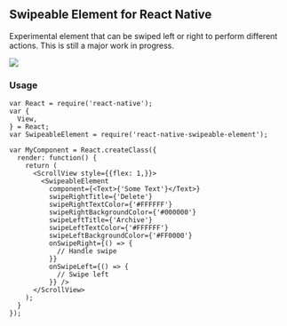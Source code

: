 ## Swipeable Element for React Native
Experimental element that can be swiped left or right to perform different actions. This is still a major work in progress.

![](http://i.imgur.com/PLMnAfc.gif)

### Usage
```
var React = require('react-native');
var {
  View,
} = React;
var SwipeableElement = require('react-native-swipeable-element');

var MyComponent = React.createClass({
  render: function() {
    return (
      <ScrollView style={{flex: 1,}}>
        <SwipeableElement
          component={<Text>{'Some Text'}</Text>}
          swipeRightTitle={'Delete'}
          swipeRightTextColor={'#FFFFFF'}
          swipeRightBackgroundColor={'#000000'}
          swipeLeftTitle={'Archive'}
          swipeLeftTextColor={'#FFFFFF'}
          swipeLeftBackgroundColor={'#FF0000'}
          onSwipeRight={() => {
            // Handle swipe
          }}
          onSwipeLeft={() => {
            // Swipe left
          }} />
      </ScrollView>
    );
  }
});

```
